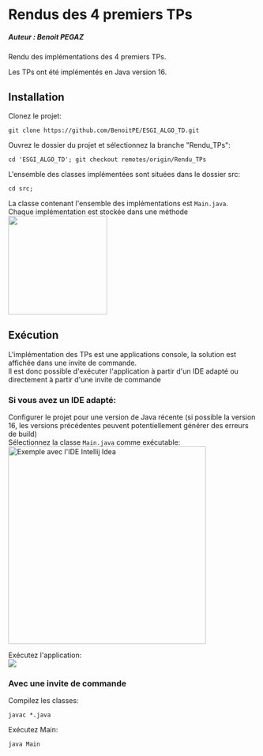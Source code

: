 # Rendus des 4 premiers TPs
##### Auteur : Benoit PEGAZ

Rendu des implémentations des 4 premiers TPs.

Les TPs ont été implémentés en Java version 16.
## Installation
Clonez le projet:
```bash=
git clone https://github.com/BenoitPE/ESGI_ALGO_TD.git
```
Ouvrez le dossier du projet et sélectionnez la branche "Rendu_TPs":
```bash=
cd 'ESGI_ALGO_TD'; git checkout remotes/origin/Rendu_TPs
```

L'ensemble des classes implémentées sont situées dans le dossier src:
```bash=
cd src;
```

La classe contenant l'ensemble des implémentations est `Main.java`.  
Chaque implémentation est stockée dans une méthode  
<img src="https://i.imgur.com/kvKPIBy.png" height="200"/>


## Exécution
L'implémentation des TPs est une applications console, la solution est affichée dans une invite de commande.  
Il est donc possible d'exécuter l'application à partir d'un IDE adapté ou directement à partir d'une invite de commande

### Si vous avez un IDE adapté:
Configurer le projet pour une version de Java récente (si possible la version 16, les versions précédentes peuvent potentiellement générer des erreurs de build)  
Sélectionnez la classe `Main.java` comme exécutable:  
<img src="https://i.imgur.com/JtggU9O.png" alt="Exemple avec l'IDE Intellij Idea" height="400"/>

Exécutez l'application:  
<img src="https://i.imgur.com/u3YSypl.png"/>


### Avec une invite de commande
Compilez les classes:
```bash=
javac *.java
```
Exécutez Main:
```bash=
java Main
```

